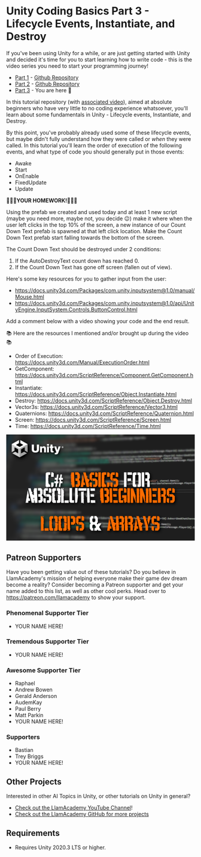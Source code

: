 ﻿# Unity Coding Basics Part 3 - Lifecycle Events, Instantiate, and Destroy

If you've been using Unity for a while, or are just getting started with Unity and decided it's time for you to start learning how to write code - this is the video series you need to start your programming journey!

* [Part 1](https://youtu.be/SXaa61JWLDw) - [Github Repository](https://github.com/llamacademy/unity-csharp-basics-1)
* [Part 2](https://youtu.be/MB6B9nHSrps) - [Github Repository](https://github.com/llamacademy/unity-csharp-basics-2)
* [Part 3](https://youtu.be/TD3yoFg3GVI) - You are here 🙂

In this tutorial repository (with [associated video](https://youtu.be/TD3yoFg3GVI)), aimed at absolute beginners who have very little to no coding experience whatsoever, you'll learn about some fundamentals in Unity - Lifecycle events, Instantiate, and Destroy.

By this point, you've probably already used some of these lifecycle events, but maybe didn't fully understand how they were called or _when_ they were called. In this tutorial you'll learn the order of execution of the following events, and what type of code you should generally put in those events:
* Awake
* Start
* OnEnable
* FixedUpdate
* Update

**📝📝📝YOUR HOMEWORK!📝📝📝**

Using the prefab we created and used today and at least 1 new script (maybe you need more, maybe not, you decide 😉) make it where when the user left clicks in the top 10% of the screen, a new instance of our Count Down Text prefab is spawned at that left click location. Make the Count Down Text prefab start falling towards the bottom of the screen.

The Count Down Text should be destroyed under 2 conditions:
1. If the AutoDestroyText count down has reached 0.
2. If the Count Down Text has gone off screen (fallen out of view).

Here's some key resources for you to gather input from the user:
* https://docs.unity3d.com/Packages/com.unity.inputsystem@1.0/manual/Mouse.html
* https://docs.unity3d.com/Packages/com.unity.inputsystem@1.0/api/UnityEngine.InputSystem.Controls.ButtonControl.html


Add a comment below with a video showing your code and the end result.

📚 Here are the resources I mentioned and/or brought up during the video 📚
* Order of Execution: https://docs.unity3d.com/Manual/ExecutionOrder.html
* GetComponent: https://docs.unity3d.com/ScriptReference/Component.GetComponent.html
* Instantiate: https://docs.unity3d.com/ScriptReference/Object.Instantiate.html
* Destroy: https://docs.unity3d.com/ScriptReference/Object.Destroy.html
* Vector3s: https://docs.unity3d.com/ScriptReference/Vector3.html
* Quaternions: https://docs.unity3d.com/ScriptReference/Quaternion.html
* Screen: https://docs.unity3d.com/ScriptReference/Screen.html
* Time: https://docs.unity3d.com/ScriptReference/Time.html

[![Youtube Tutorial](./Video%20Screenshot.png)](https://youtu.be/TD3yoFg3GVI)

## Patreon Supporters
Have you been getting value out of these tutorials? Do you believe in LlamAcademy's mission of helping everyone make their game dev dream become a reality? Consider becoming a Patreon supporter and get your name added to this list, as well as other cool perks.
Head over to https://patreon.com/llamacademy to show your support.

### Phenomenal Supporter Tier
* YOUR NAME HERE!

### Tremendous Supporter Tier
* YOUR NAME HERE!

### Awesome Supporter Tier
* Raphael
* Andrew Bowen
* Gerald Anderson
* AudemKay
* Paul Berry
* Matt Parkin
* YOUR NAME HERE!

### Supporters
* Bastian
* Trey Briggs
* YOUR NAME HERE!

## Other Projects
Interested in other AI Topics in Unity, or other tutorials on Unity in general? 

* [Check out the LlamAcademy YouTube Channel](https://youtube.com/c/LlamAcademy)!
* [Check out the LlamAcademy GitHub for more projects](https://github.com/llamacademy)

## Requirements
* Requires Unity 2020.3 LTS or higher. 